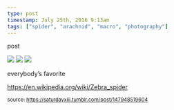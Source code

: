 ```yaml
---
type: post
timestamp: July 25th, 2016 9:13am
tags: ["spider", "arachnid", "macro", "photography"]
---
```

post


 <img src="https://saturdayxiii.github.io/media/147948519604_1.jpg"/>
       

   

 <img src="https://saturdayxiii.github.io/media/147948519604_2.jpg"/>
       

   

 <img src="https://saturdayxiii.github.io/media/147948519604_3.jpg"/>
       

        
everybody’s favorite

<a href="https://en.wikipedia.org/wiki/Zebra_spider" target="_blank">https://en.wikipedia.org/wiki/Zebra_spider</a><br/>
 
      
      
      
      
      
  
<small>source: https://saturdayxiii.tumblr.com/post/147948519604</small>